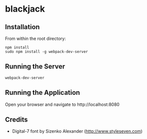 # blackjack
## Installation

From within the root directory:
```
npm install
sudo npm install -g webpack-dev-server
```

## Running the Server
```
webpack-dev-server
```

## Running the Application
Open your browser and navigate to http://localhost:8080

## Credits
- Digital-7 font by Sizenko Alexander (http://www.styleseven.com)